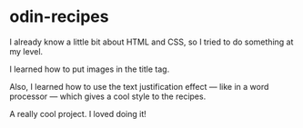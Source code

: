 # odin-recipes

I already know a little bit about HTML and CSS, so I tried to do something at my level.

I learned how to put images in the title tag.

Also, I learned how to use the text justification effect — like in a word processor — which gives a cool style to the recipes.

A really cool project. I loved doing it!

